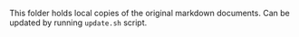 This folder holds local copies of the original markdown documents.
Can be updated by running `update.sh` script.